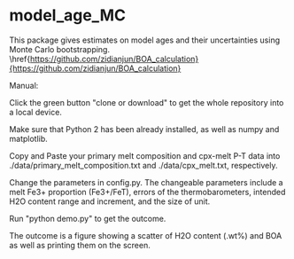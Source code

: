 # model_age_MC
This package gives estimates on model ages and their uncertainties using Monte Carlo bootstrapping. \href{https://github.com/zidianjun/BOA_calculation}{https://github.com/zidianjun/BOA_calculation}

Manual:

  Click the green button "clone or download" to get the whole repository into a local device.
  
Make sure that Python 2 has been already installed, as well as numpy and matplotlib.

Copy and Paste your primary melt composition and cpx-melt P-T data into ./data/primary_melt_composition.txt and ./data/cpx_melt.txt, respectively.

Change the parameters in config.py. The changeable parameters include a melt Fe3+ proportion (Fe3+/FeT), errors of the thermobarometers, intended H2O content range and increment, and the size of unit.

Run "python demo.py" to get the outcome.

The outcome is a figure showing a scatter of H2O content (.wt%) and BOA as well as printing them on the screen.
